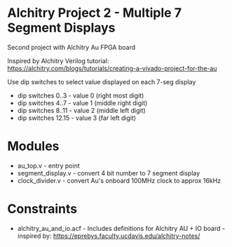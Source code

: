 # Alchitry Project 2 - Multiple 7 Segment Displays

Second project with Alchitry Au FPGA board

Inspired by Alchitry Verilog tutorial: https://alchitry.com/blogs/tutorials/creating-a-vivado-project-for-the-au

Use dip switches to select value displayed on each 7-seg display

- dip switches 0..3 - value 0 (right most digit)
- dip switches 4..7 - value 1 (middle right digit)
- dip switches 8..11 - value 2 (middle left digit)
- dip switches 12.15 - value 3 (far left digit)

# Modules

- au_top.v - entry point
- segment_display.v - convert 4 bit number to 7 segment display
- clock_divider.v - convert Au's onboard 100MHz clock to approx 16kHz

# Constraints

- alchitry_au_and_io.acf - Includes definitions for Alchitry AU + IO board - inspired by: https://eprebys.faculty.ucdavis.edu/alchitry-notes/



